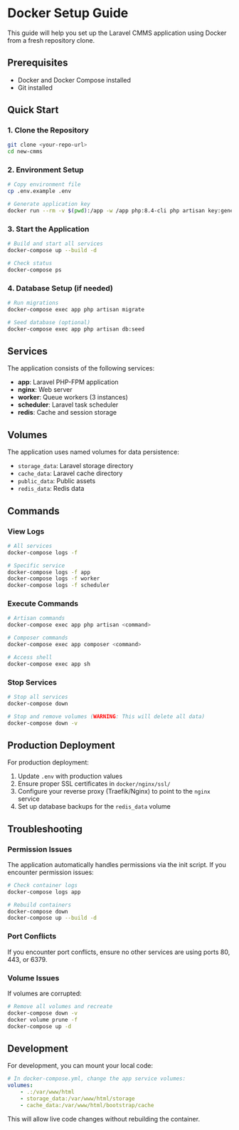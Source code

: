 # Docker Setup Guide

This guide will help you set up the Laravel CMMS application using Docker from a fresh repository clone.

## Prerequisites

- Docker and Docker Compose installed
- Git installed

## Quick Start

### 1. Clone the Repository

```bash
git clone <your-repo-url>
cd new-cmms
```

### 2. Environment Setup

```bash
# Copy environment file
cp .env.example .env

# Generate application key
docker run --rm -v $(pwd):/app -w /app php:8.4-cli php artisan key:generate
```

### 3. Start the Application

```bash
# Build and start all services
docker-compose up --build -d

# Check status
docker-compose ps
```

### 4. Database Setup (if needed)

```bash
# Run migrations
docker-compose exec app php artisan migrate

# Seed database (optional)
docker-compose exec app php artisan db:seed
```

## Services

The application consists of the following services:

- **app**: Laravel PHP-FPM application
- **nginx**: Web server
- **worker**: Queue workers (3 instances)
- **scheduler**: Laravel task scheduler
- **redis**: Cache and session storage

## Volumes

The application uses named volumes for data persistence:

- `storage_data`: Laravel storage directory
- `cache_data`: Laravel cache directory
- `public_data`: Public assets
- `redis_data`: Redis data

## Commands

### View Logs

```bash
# All services
docker-compose logs -f

# Specific service
docker-compose logs -f app
docker-compose logs -f worker
docker-compose logs -f scheduler
```

### Execute Commands

```bash
# Artisan commands
docker-compose exec app php artisan <command>

# Composer commands
docker-compose exec app composer <command>

# Access shell
docker-compose exec app sh
```

### Stop Services

```bash
# Stop all services
docker-compose down

# Stop and remove volumes (WARNING: This will delete all data)
docker-compose down -v
```

## Production Deployment

For production deployment:

1. Update `.env` with production values
2. Ensure proper SSL certificates in `docker/nginx/ssl/`
3. Configure your reverse proxy (Traefik/Nginx) to point to the `nginx` service
4. Set up database backups for the `redis_data` volume

## Troubleshooting

### Permission Issues

The application automatically handles permissions via the init script. If you encounter permission issues:

```bash
# Check container logs
docker-compose logs app

# Rebuild containers
docker-compose down
docker-compose up --build -d
```

### Port Conflicts

If you encounter port conflicts, ensure no other services are using ports 80, 443, or 6379.

### Volume Issues

If volumes are corrupted:

```bash
# Remove all volumes and recreate
docker-compose down -v
docker volume prune -f
docker-compose up -d
```

## Development

For development, you can mount your local code:

```yaml
# In docker-compose.yml, change the app service volumes:
volumes:
    - .:/var/www/html
    - storage_data:/var/www/html/storage
    - cache_data:/var/www/html/bootstrap/cache
```

This will allow live code changes without rebuilding the container.

